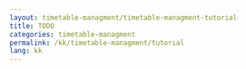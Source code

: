 ```yaml
---
layout: timetable-managment/timetable-managment-tutorial
title: TODO
categories: timetable-managment
permalink: /kk/timetable-managment/tutorial
lang: kk
---
```

